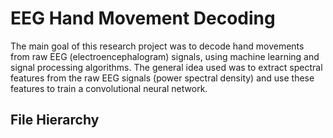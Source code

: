 

# EEG Hand Movement Decoding

The main goal of this research project was to decode hand movements from raw EEG (electroencephalogram) signals, using
machine learning and signal processing algorithms. The general idea used was to extract spectral features from the raw
EEG signals (power spectral density) and use these features to train a convolutional neural network.


## File Hierarchy
